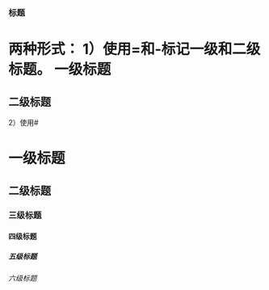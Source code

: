  ### 标题
两种形式：
1）使用=和-标记一级和二级标题。
一级标题
=========
二级标题
---------
2）使用#
# 一级标题
## 二级标题
### 三级标题
#### 四级标题
##### 五级标题
###### 六级标题